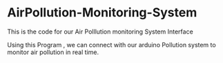 # AirPollution-Monitoring-System
This is the code for our Air Polllution monitoring System Interface

Using this Program , we can connect with our arduino Pollution system to monitor air pollution in real time.
